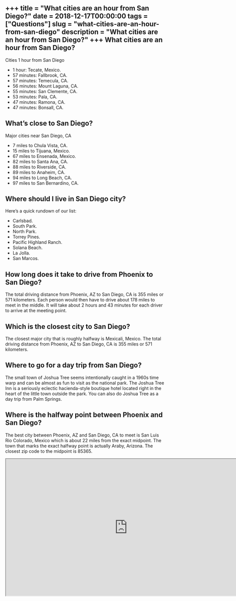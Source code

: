 +++
title = "What cities are an hour from San Diego?"
date = 2018-12-17T00:00:00
tags = ["Questions"]
slug = "what-cities-are-an-hour-from-san-diego"
description = "What cities are an hour from San Diego?"
+++
What cities are an hour from San Diego?
---------------------------------------

Cities 1 hour from San Diego

- 1 hour: Tecate, Mexico.
- 57 minutes: Fallbrook, CA.
- 57 minutes: Temecula, CA.
- 56 minutes: Mount Laguna, CA.
- 55 minutes: San Clemente, CA.
- 53 minutes: Pala, CA.
- 47 minutes: Ramona, CA.
- 47 minutes: Bonsall, CA.

What’s close to San Diego?
--------------------------

Major cities near San Diego, CA

- 7 miles to Chula Vista, CA.
- 15 miles to Tijuana, Mexico.
- 67 miles to Ensenada, Mexico.
- 82 miles to Santa Ana, CA.
- 88 miles to Riverside, CA.
- 89 miles to Anaheim, CA.
- 94 miles to Long Beach, CA.
- 97 miles to San Bernardino, CA.

Where should I live in San Diego city?
--------------------------------------

Here’s a quick rundown of our list:

- Carlsbad.
- South Park.
- North Park.
- Torrey Pines.
- Pacific Highland Ranch.
- Solana Beach.
- La Jolla.
- San Marcos.

How long does it take to drive from Phoenix to San Diego?
---------------------------------------------------------

The total driving distance from Phoenix, AZ to San Diego, CA is 355 miles or 571 kilometers. Each person would then have to drive about 178 miles to meet in the middle. It will take about 2 hours and 43 minutes for each driver to arrive at the meeting point.

Which is the closest city to San Diego?
---------------------------------------

The closest major city that is roughly halfway is Mexicali, Mexico. The total driving distance from Phoenix, AZ to San Diego, CA is 355 miles or 571 kilometers.

Where to go for a day trip from San Diego?
------------------------------------------

The small town of Joshua Tree seems intentionally caught in a 1960s time warp and can be almost as fun to visit as the national park. The Joshua Tree Inn is a seriously eclectic hacienda-style boutique hotel located right in the heart of the little town outside the park. You can also do Joshua Tree as a day trip from Palm Springs.

Where is the halfway point between Phoenix and San Diego?
---------------------------------------------------------

The best city between Phoenix, AZ and San Diego, CA to meet is San Luis Rio Colorado, Mexico which is about 22 miles from the exact midpoint. The town that marks the exact halfway point is actually Araby, Arizona. The closest zip code to the midpoint is 85365.

<iframe allow="accelerometer; autoplay; clipboard-write; encrypted-media; gyroscope; picture-in-picture" allowfullscreen="" class="__youtube_prefs__  epyt-is-override  no-lazyload" data-no-lazy="1" data-origheight="433" data-origwidth="770" data-skipgform_ajax_framebjll="" height="433" id="_ytid_35082" loading="lazy" src="https://www.youtube.com/embed/FHepdZXdsGM?enablejsapi=1&autoplay=0&cc_load_policy=0&cc_lang_pref=&iv_load_policy=1&loop=0&modestbranding=0&rel=1&fs=1&playsinline=0&autohide=2&theme=dark&color=red&controls=1&" title="YouTube player" width="770"></iframe>